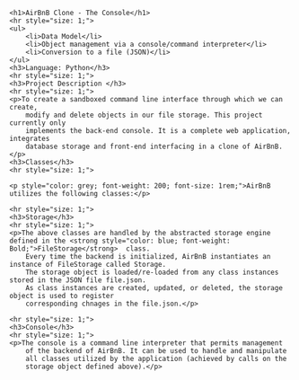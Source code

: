 
    <h1>AirBnB Clone - The Console</h1>
    <hr style="size: 1;">
    <ul>
        <li>Data Model</li>
        <li>Object management via a console/command interpreter</li>
        <li>Conversion to a file (JSON)</li>
    </ul>
    <h3>Language: Python</h3>
    <hr style="size: 1;">
    <h3>Project Description </h3>
    <hr style="size: 1;">
    <p>To create a sandboxed command line interface through which we can create,
        modify and delete objects in our file storage. This project currently only
        implements the back-end console. It is a complete web application, integrates
        database storage and front-end interfacing in a clone of AirBnB.</p>
    <h3>Classes</h3>
    <hr style="size: 1;">

    <p style="color: grey; font-weight: 200; font-size: 1rem;">AirBnB utilizes the following classes:</p>

    <hr style="size: 1;">
    <h3>Storage</h3>
    <hr style="size: 1;">
    <p>The above classes are handled by the abstracted storage engine defined in the <strong style="color: blue; font-weight: Bold;">FileStorage</strong>  class.
        Every time the backend is initialized, AirBnB instantiates an instance of FileStorage called Storage. 
        The storage object is loaded/re-loaded from any class instances stored in the JSON file file.json. 
        As class instances are created, updated, or deleted, the storage object is used to register 
        corresponding chnages in the file.json.</p>
    
    <hr style="size: 1;">
    <h3>Console</h3>
    <hr style="size: 1;">
    <p>The console is a command line interpreter that permits management
        of the backend of AirBnB. It can be used to handle and manipulate
        all classes utilized by the application (achieved by calls on the
        storage object defined above).</p>


